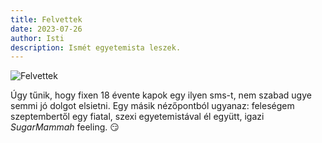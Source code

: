 ```yaml
---
title: Felvettek
date: 2023-07-26
author: Isti
description: Ismét egyetemista leszek.
---
```

![Felvettek](../images/felvettek.png)

Úgy tűnik, hogy fixen 18 évente kapok egy ilyen sms-t, nem szabad ugye semmi jó dolgot elsietni. Egy másik nézőpontból ugyanaz: feleségem szeptembertől egy fiatal, szexi egyetemistával él együtt, igazi *SugarMammah* feeling. 😏
